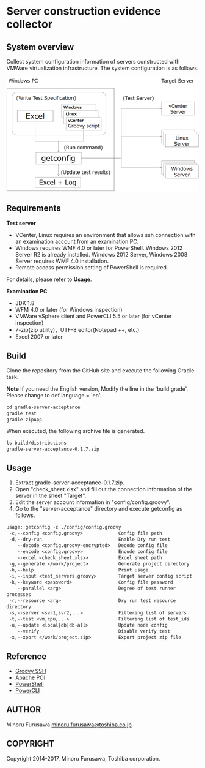 Server construction evidence collector
======================================

System overview
---------------


Collect system configuration information of servers constructed with VMWare virtualization infrastructure.
The system configuration is as follows.

![System configuration](image/system.png)

Requirements
------------

**Test server**

* VCenter, Linux requires an environment that allows ssh connection with an examination account from an examination PC.
* Windows requires WMF 4.0 or later for PowerShell.
  Windows 2012 Server R2 is already installed.
  Windows 2012 Server, Windows 2008 Server requires WMF 4.0 installation.
* Remote access permission setting of PowerShell is required.

For details, please refer to **Usage**.

**Examination PC**

* JDK 1.8
* WFM 4.0 or later (for Windows inspection)
* VMWare vSphere client and PowerCLI 5.5 or later (for vCenter inspection)
* 7-zip(zip utility)、UTF-8 editor(Notepad ++, etc.)
* Excel 2007 or later

Build
-----

Clone the repository from the GitHub site and execute the following Gradle task.

**Note** If you need the English version, Modify the line in the 'build.grade',
 Please change to def language = 'en'.

```
cd gradle-server-acceptance
gradle test
gradle zipApp
```

When executed, the following archive file is generated.

```
ls build/distributions
gradle-server-acceptance-0.1.7.zip
```

Usage
-----

1. Extract gradle-server-acceptance-0.1.7.zip.
2. Open "check_sheet.xlsx" and fill out the connection information of the server in the sheet "Target".
3. Edit the server account information in "config/config.groovy".
4. Go to the "server-acceptance" directory and execute getconfig as follows.

```
usage: getconfig -c ./config/config.groovy
 -c,--config <config.groovy>             Config file path
 -d,--dry-run                            Enable Dry run test
    --decode <config.groovy-encrypted>   Decode config file
    --encode <config.groovy>             Encode config file
    --excel <check_sheet.xlsx>           Excel sheet path
 -g,--generate </work/project>           Generate project directory
 -h,--help                               Print usage
 -i,--input <test_servers.groovy>        Target server config script
 -k,--keyword <password>                 Config file password
    --parallel <arg>                     Degree of test runner processes
 -r,--resource <arg>                     Dry run test resource directory
 -s,--server <svr1,svr2,...>             Filtering list of servers
 -t,--test <vm,cpu,...>                  Filtering list of test_ids
 -u,--update <local|db|db-all>           Update node config
    --verify                             Disable verify test
 -x,--xport </work/project.zip>          Export project zip file
```

Reference
---------

* [Groovy SSH](https://github.com/int128/groovy-ssh)
* [Apache POI](https://poi.apache.org/)
* [PowerShell](https://github.com/PowerShell/PowerShell)
* [PowerCLI](https://www.vmware.com/support/developer/PowerCLI/)

AUTHOR
-----------

Minoru Furusawa <minoru.furusawa@toshiba.co.jp>

COPYRIGHT
-----------

Copyright 2014-2017, Minoru Furusawa, Toshiba corporation.

